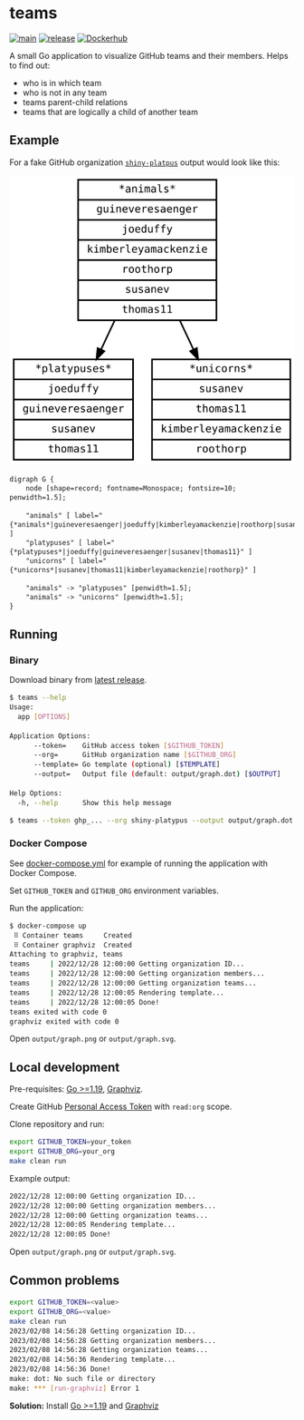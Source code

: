 # teams

[![main](https://github.com/chuhlomin/teams/actions/workflows/main.yml/badge.svg)](https://github.com/chuhlomin/teams/actions/workflows/main.yml)
[![release](https://github.com/chuhlomin/teams/actions/workflows/release.yml/badge.svg)](https://github.com/chuhlomin/teams/actions/workflows/release.yml)
[![Dockerhub](https://img.shields.io/badge/docker-hub-4988CC)](https://hub.docker.com/repository/docker/chuhlomin/teams)

A small Go application to visualize GitHub teams and their members.
Helps to find out:

- who is in which team
- who is not in any team
- teams parent-child relations
- teams that are logically a child of another team

## Example

For a fake GitHub organization [`shiny-platpus`](https://github.com/shiny-platypus/demo-universe/blob/main/teams.yaml) output would look like this:

![Example output](example_graph.svg)

```graphviz
digraph G {
    node [shape=record; fontname=Monospace; fontsize=10; penwidth=1.5];

    "animals" [ label="{*animals*|guineveresaenger|joeduffy|kimberleyamackenzie|roothorp|susanev|thomas11}" ]
    "platypuses" [ label="{*platypuses*|joeduffy|guineveresaenger|susanev|thomas11}" ]
    "unicorns" [ label="{*unicorns*|susanev|thomas11|kimberleyamackenzie|roothorp}" ]

    "animals" -> "platypuses" [penwidth=1.5];
    "animals" -> "unicorns" [penwidth=1.5];
}
```

## Running

### Binary

Download binary from [latest release](https://github.com/chuhlomin/teams/releases/latest).

```bash
$ teams --help
Usage:
  app [OPTIONS]

Application Options:
      --token=    GitHub access token [$GITHUB_TOKEN]
      --org=      GitHub organization name [$GITHUB_ORG]
      --template= Go template (optional) [$TEMPLATE]
      --output=   Output file (default: output/graph.dot) [$OUTPUT]

Help Options:
  -h, --help      Show this help message
```

```bash
$ teams --token ghp_... --org shiny-platypus --output output/graph.dot
```

### Docker Compose

See [docker-compose.yml](docker-compose.yml) for example of running the application with Docker Compose.

Set `GITHUB_TOKEN` and `GITHUB_ORG` environment variables.

Run the application:

```bash
$ docker-compose up
 ⠿ Container teams     Created
 ⠿ Container graphviz  Created
Attaching to graphviz, teams
teams     | 2022/12/28 12:00:00 Getting organization ID...
teams     | 2022/12/28 12:00:00 Getting organization members...
teams     | 2022/12/28 12:00:00 Getting organization teams...
teams     | 2022/12/28 12:00:05 Rendering template...
teams     | 2022/12/28 12:00:05 Done!
teams exited with code 0
graphviz exited with code 0
```

Open `output/graph.png` or `output/graph.svg`.

## Local development

Pre-requisites: [Go >=1.19](https://go.dev/dl/), [Graphviz](http://graphviz.org/download/).

Create GitHub [Personal Access Token](https://github.com/settings/tokens/new) with `read:org` scope.

Clone repository and run:

```bash
export GITHUB_TOKEN=your_token
export GITHUB_ORG=your_org
make clean run
```

Example output:

```bash
2022/12/28 12:00:00 Getting organization ID...
2022/12/28 12:00:00 Getting organization members...
2022/12/28 12:00:00 Getting organization teams...
2022/12/28 12:00:05 Rendering template...
2022/12/28 12:00:05 Done!
```

Open `output/graph.png` or `output/graph.svg`.

## Common problems

```bash
export GITHUB_TOKEN=<value>
export GITHUB_ORG=<value>
make clean run
2023/02/08 14:56:28 Getting organization ID...
2023/02/08 14:56:28 Getting organization members...
2023/02/08 14:56:28 Getting organization teams...
2023/02/08 14:56:36 Rendering template...
2023/02/08 14:56:36 Done!
make: dot: No such file or directory
make: *** [run-graphviz] Error 1
```

**Solution:** Install [Go >=1.19](https://go.dev/dl/) and [Graphviz](http://graphviz.org/download/)
